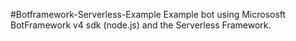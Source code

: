 #Botframework-Serverless-Example
Example bot using Micrososft BotFramework v4 sdk (node.js) and the Serverless Framework. 
